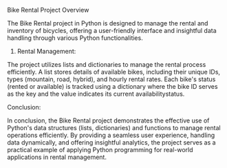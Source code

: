 Bike Rental Project Overview

The Bike Rental project in Python is designed to manage the rental and inventory of bicycles, 
offering a user-friendly interface and insightful data handling through various Python functionalities.

1. Rental Management:
   
  The project utilizes lists and dictionaries to manage the rental process efficiently. 
  A list stores details of available bikes, including their unique IDs, types 
  (mountain, road, hybrid), and hourly rental rates. Each bike's status (rented or available) 
  is tracked using a dictionary where the bike ID serves as the key and the value indicates its current availabilitystatus.

Conclusion:

  In conclusion, the Bike Rental project demonstrates the effective use of Python's data structures 
  (lists, dictionaries) and functions to manage rental operations efficiently. By providing a seamless user experience, 
  handling data dynamically, and offering insightful analytics, the project serves as a practical example of applying Python 
  programming for real-world applications in rental management.  
